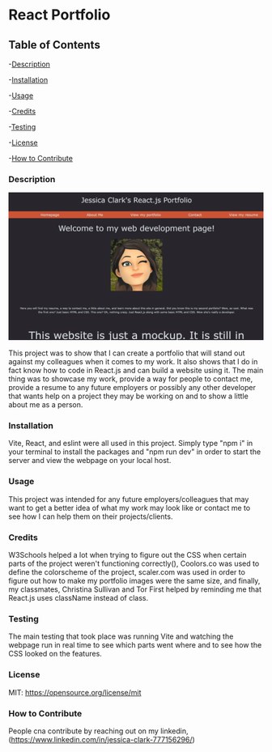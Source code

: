  # React Portfolio

## Table of Contents

-[Description](#description)

-[Installation](#installation)

-[Usage](#usage)

-[Credits](#credits)

-[Testing](#testing)

-[License](#license)

-[How to Contribute](#how-to-contribute)

### Description

![Alt text](./assets/readme-photo/preview.png)

This project was to show that I can create a portfolio that will stand out against my colleagues when it comes to my work. It also shows that I do in fact know how to code in React.js and can build a website using it. The main thing was to showcase my work, provide a way for people to contact me, provide a resume to any future employers or possibly any other developer that wants help on a project they may be working on and to show a little about me as a person. 

### Installation

Vite, React, and eslint were all used in this project. Simply type "npm i" in your terminal to install the packages and "npm run dev" in order to start the server and view the webpage on your local host.

### Usage

This project was intended for any future employers/colleagues that may want to get a better idea of what my work may look like or contact me to see how I can help them on their projects/clients.

### Credits

W3Schools helped a lot when trying to figure out the CSS when certain parts of the project weren't functioning correctly(), Coolors.co was used to define the colorscheme of the project, scaler.com was used in order to figure out how to make my portfolio images were the same size, and finally, my classmates, Christina Sullivan and Tor First helped by reminding me that React.js uses className instead of class.

### Testing

The main testing that took place was running Vite and watching the webpage run in real time to see which parts went where and to see how the CSS looked on the features.

### License

MIT: https://opensource.org/license/mit

### How to Contribute

People cna contribute by reaching out on my linkedin, (https://www.linkedin.com/in/jessica-clark-777156296/)
